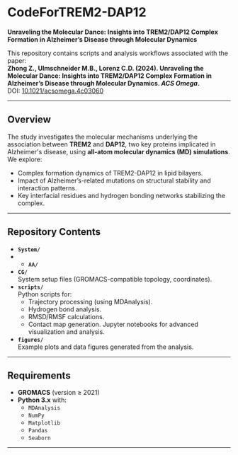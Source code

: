 # CodeForTREM2-DAP12
**Unraveling the Molecular Dance: Insights into TREM2/DAP12 Complex Formation in Alzheimer’s Disease through Molecular Dynamics**

This repository contains scripts and analysis workflows associated with the paper:  
**Zhong Z., Ulmschneider M.B., Lorenz C.D. (2024). Unraveling the Molecular Dance: Insights into TREM2/DAP12 Complex Formation in Alzheimer’s Disease through Molecular Dynamics. *ACS Omega*.**  
DOI: [10.1021/acsomega.4c03060](https://pubs.acs.org/doi/10.1021/acsomega.4c03060)

---

## Overview
The study investigates the molecular mechanisms underlying the association between **TREM2** and **DAP12**, two key proteins implicated in Alzheimer's disease, using **all-atom molecular dynamics (MD) simulations**. We explore:
- Complex formation dynamics of TREM2-DAP12 in lipid bilayers.
- Impact of Alzheimer’s-related mutations on structural stability and interaction patterns.
- Key interfacial residues and hydrogen bonding networks stabilizing the complex.

---

## Repository Contents
- **`System/`**
- - **`AA/`**  
- **`CG/`**  
  System setup files (GROMACS-compatible topology, coordinates).
- **`scripts/`**  
  Python scripts for:
  - Trajectory processing (using MDAnalysis).
  - Hydrogen bond analysis.
  - RMSD/RMSF calculations.
  - Contact map generation.
  Jupyter notebooks for advanced visualization and analysis.
- **`figures/`**  
  Example plots and data figures generated from the analysis.

---

## Requirements
- **GROMACS** (version ≥ 2021)
- **Python 3.x** with:
  - `MDAnalysis`
  - `NumPy`
  - `Matplotlib`
  - `Pandas`
  - `Seaborn`

---
